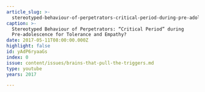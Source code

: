 ```yaml
---
article_slug: >-
  stereotyped-behaviour-of-perpetrators-critical-period-during-pre-adolescence-for-tolerance-and-empathy
caption: >-
  Stereotyped Behaviour of Perpetrators: “Critical Period” during
  Pre-adolescence for Tolerance and Empathy?
date: 2017-05-11T08:00:00.000Z
highlight: false
id: yAdP6ryaaGs
index: 0
issue: content/issues/brains-that-pull-the-triggers.md
type: youtube
years: 2017

---
```

